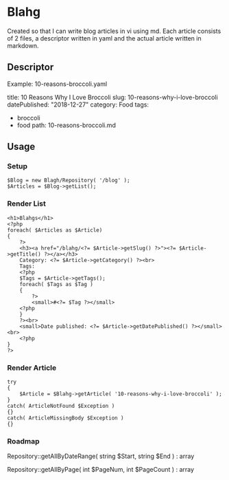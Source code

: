 # Blahg

Created so that I can write blog articles in vi using md.
Each article consists of 2 files, a descriptor written in yaml and
the actual article written in markdown.

## Descriptor

Example: 10-reasons-broccoli.yaml

title: 10 Reasons Why I Love Broccoli
slug: 10-reasons-why-i-love-broccoli
datePublished: "2018-12-27"
category: Food
tags:
- broccoli
- food
path: 10-reasons-broccoli.md

## Usage

### Setup
```
$Blog = new Blagh/Repository( '/blog' );
$Articles = $Blog->getList();
```        
### Render List
```
<h1>Blahgs</h1>
<?php
foreach( $Articles as $Article)
{
    ?>
    <h3><a href="/blahg/<?= $Article->getSlug() ?>"><?= $Article->getTitle() ?></a></h3>
    Category: <?= $Article->getCategory() ?><br>
    Tags:
    <?php
    $Tags = $Article->getTags();
    foreach( $Tags as $Tag )
    {
        ?>
        <small>#<?= $Tag ?></small>
    <?php
    }
    ?><br>
    <small>Date published: <?= $Article->getDatePublished() ?></small><br>
    <?php
}
?>
```

### Render Article
```
try
{
    $Article = $Blahg->getArticle( '10-reasons-why-i-love-broccoli' );
}
catch( ArticleNotFound $Exception )
{}
catch( ArticleMissingBody $Exception )
{}
```
### Roadmap

Repository::getAllByDateRange( string $Start, string $End ) : array

Repository::getAllByPage( int $PageNum, int $PageCount ) : array

